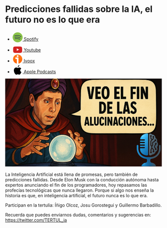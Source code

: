 # Predicciones fallidas sobre la IA, el futuro no es lo que era

- [<img src="../../../res/spotify-icon-256.webp" alt="spotify_logo" width="32" style="position: relative; top: 5px;"> Spotify](https://open.spotify.com/episode/0Ze4xXThlZvi24wck17cjz?si=Oz7q87UkTT-08RgI2wbPvQ)
- [<img src="../../../res/youtube-icon-256.png" alt="youtube_logo" width="32" style="position: relative; top: 10px;"> Youtube](https://youtu.be/UOPlf9GmMXk)
- [<img src="../../../res/ivoox-icon-256.webp" alt="ivoox_logo" width="32" style="position: relative; top: 5px;"> Ivoox](https://go.ivoox.com/rf/144838566)
- [<img src="../../../res/apple-icon-256.webp" alt="apple_logo" width="32" style="position: relative; top: 5px;"> Apple Podcasts](https://podcasts.apple.com/us/podcast/predicciones-fallidas-sobre-la-ia-el-futuro-no-es-lo-que-era/id1669083682?i=1000703133468)

![alt text](res/1744366473916_part2_youtube.png)

La Inteligencia Artificial está llena de promesas, pero también de predicciones fallidas. Desde Elon Musk con la conducción autónoma hasta expertos anunciando el fin de los programadores, hoy repasamos las profecías tecnológicas que nunca llegaron. Porque si algo nos enseña la historia es que, en inteligencia artificial, el futuro nunca es lo que era.

Participan en la tertulia: Íñigo Olcoz, Josu Gorostegui y Guillermo Barbadillo.

Recuerda que puedes enviarnos dudas, comentarios y sugerencias en: <https://twitter.com/TERTUL_ia>
